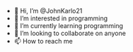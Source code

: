 - 👋 Hi, I’m @JohnKarlo21
- 👀 I’m interested in programming
- 🌱 I’m currently learning programming
- 💞️ I’m looking to collaborate on anyone
- 📫 How to reach me
